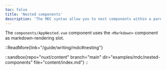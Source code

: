 ```yaml
---
toc: false
title: 'Nested components'
description: 'The MDC syntax allow you to nest components within a parent slot using indentation and the :: syntax.'
---
```


The `components/AppNested.vue` component uses the `<Markdown>` component as markdown-rendering slot.

::ReadMore{link="/guide/writing/mdc#nesting"}

::sandbox{repo="nuxt/content" branch="main" dir="examples/mdc/nested-components" file="content/index.md"}
::
